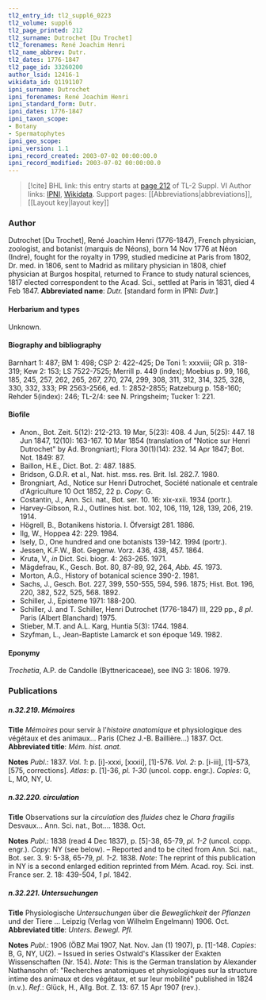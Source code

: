 ```yaml
---
tl2_entry_id: tl2_suppl6_0223
tl2_volume: suppl6
tl2_page_printed: 212
tl2_surname: Dutrochet [Du Trochet]
tl2_forenames: René Joachim Henri
tl2_name_abbrev: Dutr.
tl2_dates: 1776-1847
tl2_page_id: 33260200
author_lsid: 12416-1
wikidata_id: Q1191107
ipni_surname: Dutrochet
ipni_forenames: René Joachim Henri
ipni_standard_form: Dutr.
ipni_dates: 1776-1847
ipni_taxon_scope: 
- Botany
- Spermatophytes
ipni_geo_scope: 
ipni_version: 1.1
ipni_record_created: 2003-07-02 00:00:00.0
ipni_record_modified: 2003-07-02 00:00:00.0
---
```


> [!cite] BHL link: this entry starts at [page 212](https://www.biodiversitylibrary.org/page/33260200) of TL-2 Suppl. VI
> Author links: [IPNI](https://www.ipni.org/a/12416-1), [Wikidata](https://www.wikidata.org/wiki/Q1191107). Support pages: [[Abbreviations|abbreviations]], [[Layout key|layout key]]

### Author

Dutrochet \[Du Trochet\], René Joachim Henri (1776-1847), French physician, zoologist, and botanist (marquis de Néons), born 14 Nov 1776 at Néon (Indre), fought for the royalty in 1799, studied medicine at Paris from 1802, Dr. med. in 1806, sent to Madrid as military physician in 1808, chief physician at Burgos hospital, returned to France to study natural sciences, 1817 elected correspondent to the Acad. Sci., settled at Paris in 1831, died 4 Feb 1847. 
**Abbreviated name**: *Dutr.* \[standard form in IPNI: *Dutr.*\]

#### Herbarium and types

Unknown.

#### Biography and bibliography

Barnhart 1: 487; BM 1: 498; CSP 2: 422-425; De Toni 1: xxxviii; GR p. 318-319; Kew 2: 153; LS 7522-7525; Merrill p. 449 (index); Moebius p. 99, 166, 185, 245, 257, 262, 265, 267, 270, 274, 299, 308, 311, 312, 314, 325, 328, 330, 332, 333; PR 2563-2566, ed. 1: 2852-2855; Ratzeburg p. 158-160; Rehder 5(index): 246; TL-2/4: see N. Pringsheim; Tucker 1: 221.

#### Biofile

- Anon., Bot. Zeit. 5(12): 212-213. 19 Mar, 5(23): 408. 4 Jun, 5(25): 447. 18 Jun 1847, 12(10): 163-167. 10 Mar 1854 (translation of "Notice sur Henri Dutrochet" by Ad. Brongniart); Flora 30(1)(14): 232. 14 Apr 1847; Bot. Not. 1849: 87.
- Baillon, H.E., Dict. Bot. 2: 487. 1885.
- Bridson, G.D.R. et al., Nat. hist. mss. res. Brit. Isl. 282.7. 1980.
- Brongniart, Ad., Notice sur Henri Dutrochet, Société nationale et centrale d'Agriculture 10 Oct 1852, 22 p. *Copy*: G.
- Costantin, J., Ann. Sci. nat., Bot. ser. 10. 16: xix-xxii. 1934 (portr.).
- Harvey-Gibson, R.J., Outlines hist. bot. 102, 106, 119, 128, 139, 206, 219. 1914.
- Högrell, B., Botanikens historia. I. Öfversigt 281. 1886.
- Ilg, W., Hoppea 42: 229. 1984.
- Isely, D., One hundred and one botanists 139-142. 1994 (portr.).
- Jessen, K.F.W., Bot. Gegenw. Vorz. 436, 438, 457. 1864.
- Kruta, V., *in* Dict. Sci. biogr. 4: 263-265. 1971.
- Mägdefrau, K., Gesch. Bot. 80, 87-89, 92, 264, *Abb. 45.* 1973.
- Morton, A.G., History of botanical science 390-2. 1981.
- Sachs, J., Gesch. Bot. 227, 399, 550-555, 594, 596. 1875; Hist. Bot. 196, 220, 382, 522, 525, 568. 1892.
- Schiller, J., Episteme 1971: 188-200.
- Schiller, J. and T. Schiller, Henri Dutrochet (1776-1847) III, 229 pp., *8 pl*. Paris (Albert Blanchard) 1975.
- Stieber, M.T. and A.L. Karg, Huntia 5(3): 1744. 1984.
- Szyfman, L., Jean-Baptiste Lamarck et son époque 149. 1982.

#### Eponymy

*Trochetia*, A.P. de Candolle (Byttnericaceae), see ING 3: 1806. 1979.

### Publications

##### n.32.219. Mémoires

**Title**
*Mémoires* pour servir à l'*histoire anatomique* et physiologique des végétaux et des animaux... Paris (Chez J.-B. Baillière...) 1837. Oct.
**Abbreviated title**: *Mém. hist. anat.*

**Notes**
*Publ*.: 1837.
*Vol. 1*: p. \[i\]-xxxi, \[xxxii\], \[1\]-576.
*Vol. 2*: p. \[i-iii\], \[1\]-573, \[575, corrections\].
*Atlas*: p. \[1\]-36, *pl. 1-30* (uncol. copp. engr.). *Copies*: G, L, MO, NY, U.

##### n.32.220. circulation

**Title**
Observations sur la *circulation* des *fluides* chez le *Chara fragilis* Desvaux... Ann. Sci. nat., Bot.... 1838. Oct.

**Notes**
*Publ*.: 1838 (read 4 Dec 1837), p. \[5\]-38, 65-79, *pl. 1-2* (uncol. copp. engr.). *Copy*: NY (see below). – Reported and to be cited from Ann. Sci. nat., Bot. ser. 3. 9: 5-38, 65-79, *pl. 1-2.* 1838.
*Note*: The reprint of this publication in NY is a second enlarged edition reprinted from Mém. Acad. roy. Sci. inst. France ser. 2. 18: 439-504, *1 pl*. 1842.

##### n.32.221. Untersuchungen

**Title**
Physiologische *Untersuchungen* über die *Beweglichkeit* der *Pflanzen* und der Tiere ... Leipzig (Verlag von Wilhelm Engelmann) 1906. Oct.
**Abbreviated title**: *Unters. Bewegl. Pfl.*

**Notes**
*Publ*.: 1906 (ÖBZ Mai 1907, Nat. Nov. Jan (1) 1907), p. \[1\]-148. *Copies*: B, G, NY, U(2). – Issued in series Ostwald's Klassiker der Exakten Wissenschaften (Nr. 154).
*Note*: This is the German translation by Alexander Nathansohn of: "Recherches anatomiques et physiologiques sur la structure intime des animaux et des végétaux, et sur leur mobilité" published in 1824 (n.v.).
*Ref*.: Glück, H., Allg. Bot. Z. 13: 67. 15 Apr 1907 (rev.).

